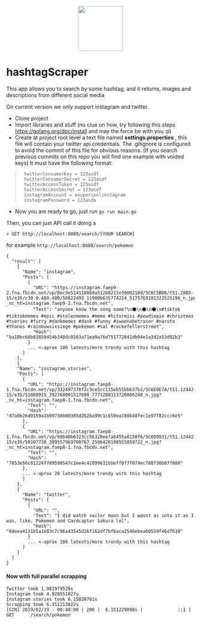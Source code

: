 


<p align="center">
<img 
    src="https://i.imgur.com/LAz2B0z.png" 
     height="120">
<br>
</p>

# hashtagScraper 


This app allows you to search by some hashtag, and it returns, images and descriptions from different social media

On current version we only support instagram and twitter.

 - Clone project 
 - Import libraries and stuff (no clue on how,
    try following this steps https://golang.org/doc/install and may the force be with you :p)
 - Create at project root level a text file named **settings.properties** , this file will contain your twitter api credentials. The .gitignore is configured to avoid the commit of this file for obvious reasons. (If you search previous commits on this repo you will find one example with voided keys)  It must have the following format:
 

>      twitterConsumerKey = 123asdf
>      twitterConsumerSecret = 123asdf
>      twitterAccessToken = 123asdf 
>      twitterAccessSecret = 123asdf
>      instagramAccount = asupercoolinstagram
>      instagramPassword = 123asda

 
 - Now you are ready to go, just run `go run main.go`

Then, you can just API call it doing a

    > GET http://localhost:8080/search/[YOUR SEARCH]

for example `http://localhost:8080/search/pokemon`

    {
      "result": [
        {
          "Name": "instagram",
          "Posts": [
            {
              "URL": "https://instagram.faep9-2.fna.fbcdn.net/vp/8ecde5141188b9a512b8211e3980218d/5C6C5BD6/t51.2885-15/e35/c30.0.480.480/50822493_119806635774214_5175769181322525196_n.jpg?_nc_ht=instagram.faep9-2.fna.fbcdn.net",
              "Text": "anyone know the song name?\n⚫\n⚫\n⚫\n#tiktok #tiktokmemes #epic #stolenmemes #meme #hitormiss #pewdiepie #christmas #tseries #furry #dankmemes #dank #funny #iwannabetracer #naruto #thanos #rainbowsixsiege #pokemon #sal #rockefellerstreet",
              "Hash": "ba10bc66b83850454b348dc0203a71ea9a76d751772841db04e1a3d2a53d92b3"
            }
	        ... <-aprox 100 latests/more trendy with this hashtag
          ]
        },
        {
		"Name": "instagram_stories",
		"Posts": [
		  {
			"URL": "https://instagram.faep8-1.fna.fbcdn.net/vp/332497378f2c3ce5cc115eb55bbb37b2/5C6E0E7A/t51.12442-15/e35/51808015_392768001517608_7771288113720066240_n.jpg?_nc_ht=instagram.faep8-1.fna.fbcdn.net",
			"Text": "",
			"Hash": "d7a0b26d0159a1b09730b00385d2b2ba99c1c659ea180b48fec1e97f82ccc6e5"
		  },
		  {
			"URL": "https://instagram.faep8-1.fna.fbcdn.net/vp/99b46b6323cc56328ee7a6455a8150f6/5C6D9931/t51.12442-15/e35/50107738_309557969700767_2586428198555859722_n.jpg?_nc_ht=instagram.faep8-1.fna.fbcdn.net",
			"Text": "",
			"Hash": "7853e56c81224f709590547c2ee4c42099631bbeff8f7f079ec780f30b07f880"
		  },
		  ... <-aprox 20 latests/more trendy with this hashtag
		  ]
		},
        {
          "Name": "twitter",
          "Posts": [
            {
              "URL": "",
              "Text": "I did watch sailor moon but I wasnt as into it as I was, like, Pokemon and Cardcaptor Sakura lol",
              "Hash": "6deea4131b5a1e83c7c96a43545d26f162df7bf6aca2546ebea60559f46df610"
            }
	        ... <-aprox 100 latests/more trendy with this hashtag
          ]
        }
      ]
    }
    


#### Now with full parallel scrapping

	Twitter took 1.981979526s
	Instagram took 4.928551827s
	Instagram stories took 6.15028761s
	Scrapping took 6.151213822s
	[GIN] 2019/02/19 - 00:48:00 | 200 |  6.151229098s |             ::1 | GET      /search/pokemon


